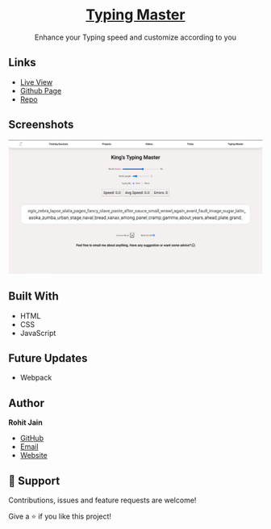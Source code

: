 <h1 align="center"><a href="https://kingtechnologies.in/Typing%20Master">Typing Master</a></h1>
<p align="center">Enhance your Typing speed and customize according to you</p>

## Links

- [Live View](https://kingtechnologies.in/Typing%20Master)
- [Github Page](https://rohit19060.github.io/Typing_Master/)
- [Repo](https://github.com/Rohit19060/Typing_Master)

## Screenshots

![Main Interface](/Screenshots/1.png "Main Interface")

## Built With

- HTML
- CSS
- JavaScript

## Future Updates

- Webpack

## Author

**Rohit Jain**

- [GitHub](https://github.com/rohit19060)
- [Email](rohitjain19060@gmail.com)
- [Website](https://kingtechnologies.in)

## 🤝 Support

Contributions, issues and feature requests are welcome!

Give a ⭐️ if you like this project!
